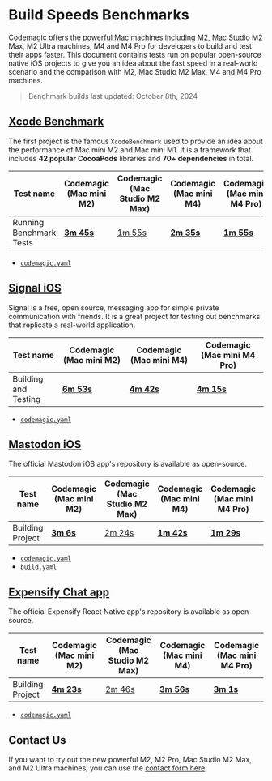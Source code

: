 # Build Speeds Benchmarks

Codemagic offers the powerful Mac machines including M2, Mac Studio M2 Max, M2 Ultra machines, M4 and M4 Pro for developers to build and test their apps faster. This document contains tests run on popular open-source native iOS projects to give you an idea about the fast speed in a real-world scenario and the comparison with M2, Mac Studio M2 Max, M4 and M4 Pro machines.

> Benchmark builds last updated: October 8th, 2024

## [Xcode Benchmark](https://github.com/codemagic-ci-cd/codemagic-benchmarks-projects-xcodeBenchmark/tree/master)

The first project is the famous `XcodeBenchmark` used to provide an idea about the performance of Mac mini M2 and Mac mini M1. It is a framework that includes **42 popular CocoaPods** libraries and **70+ dependencies** in total.

**Test name** | **Codemagic (Mac mini M2)** | **Codemagic (Mac Studio M2 Max)** | **Codemagic (Mac mini M4)** | **Codemagic (Mac mini M4 Pro)**
--- | --- | --- | --- | ---
Running Benchmark Tests | [**3m 45s**](https://codemagic.io/app/65a681d3ce3bc23535e15f5e/build/66167c6ec43448ce8901e144) | [1m 55s](https://codemagic.io/app/65a681d3ce3bc23535e15f5e/build/6705025a11c8161bba66419d) | [**2m 35s**](https://codemagic.io/app/65a681d3ce3bc23535e15f5e/build/67ada648d5e5fc402a5d8d65) | [**1m 55s**](https://codemagic.io/app/65a681d3ce3bc23535e15f5e/build/67ada5ec9db86a6dda96f61b)

- [`codemagic.yaml`](https://github.com/codemagic-ci-cd/codemagic-benchmarks-projects-xcodeBenchmark/blob/master/codemagic.yaml)

## [Signal iOS](https://github.com/codemagic-ci-cd/codemagic-benchmarks-projects-signal_ios)

Signal is a free, open source, messaging app for simple private communication with friends. It is a great project for testing out benchmarks that replicate a real-world application.

**Test name** | **Codemagic (Mac mini M2)** | **Codemagic (Mac mini M4)** | **Codemagic (Mac mini M4 Pro)**
--- | --- | --- | ---
Building and Testing | [**6m 53s**](https://codemagic.io/app/67adbb042083e60da9a98395/build/67adbceac7740942d4f4443e) | [**4m 42s**](https://codemagic.io/app/67adbb042083e60da9a98395/build/67adc085a7f578f13d09be0b) | [**4m 15s**](https://codemagic.io/app/67adbb042083e60da9a98395/build/67adc0c81809a963f9589c2f)

- [`codemagic.yaml`](https://github.com/codemagic-ci-cd/codemagic-benchmarks-projects-signal_ios/blob/main/codemagic.yaml)

## [Mastodon iOS](https://github.com/codemagic-ci-cd/codemagic-benchmarks-projects-mastodon-ios)

The official Mastodon iOS app's repository is available as open-source.

**Test name** | **Codemagic (Mac mini M2)** | **Codemagic (Mac Studio M2 Max)** | **Codemagic (Mac mini M4)** | **Codemagic (Mac mini M4 Pro)**| GitHub Actions 
--- | --- | --- | --- | --- | ---
Building Project | [**3m 6s**](https://codemagic.io/app/65a42cf8f3786c75977de546/build/66167cc8f33970f5ab6b0803) | [2m 24s](https://codemagic.io/app/65a42cf8f3786c75977de546/build/670444ac910902d4e4cfce46) | [**1m 42s**](https://codemagic.io/app/65a42cf8f3786c75977de546/build/67accb9b300c3f169e4bac01) | [**1m 29s**](https://codemagic.io/app/65a42cf8f3786c75977de546/build/67acc9fa766d68168119eecc) | [9m 3s](https://github.com/codemagic-ci-cd/codemagic-benchmarks-projects-mastodon-ios/actions/runs/7585480789)

- [`codemagic.yaml`](https://github.com/codemagic-ci-cd/codemagic-benchmarks-projects-mastodon-ios/blob/develop/codemagic.yaml)
- [`build.yaml`](https://github.com/codemagic-ci-cd/codemagic-benchmarks-projects-mastodon-ios/blob/develop/.github/workflows/build.yml)

## [Expensify Chat app](https://github.com/codemagic-ci-cd/codemagic-benchmarks-project-expensify_chat_app)

The official Expensify React Native app's repository is available as open-source.

**Test name** | **Codemagic (Mac mini M2)** | **Codemagic (Mac Studio M2 Max)** | **Codemagic (Mac mini M4)** | **Codemagic (Mac mini M4 Pro)**
--- | --- | --- | --- | ---
Building Project | [**4m 23s**](https://codemagic.io/app/660936c197f2bee5b7353663/build/673654731bd5c81d4bac8598) | [2m 46s](https://codemagic.io/app/660936c197f2bee5b7353663/build/67365494bdb50729da7ac73a) | [**3m 56s**](https://codemagic.io/app/660936c197f2bee5b7353663/build/67acc37c97e6a0538526180a) | [**3m 1s**](https://codemagic.io/app/660936c197f2bee5b7353663/build/67acc2f30de29e74152c81cc) 

- [`codemagic.yaml`](https://github.com/codemagic-ci-cd/codemagic-benchmarks-project-expensify_chat_app/blob/main/codemagic.yaml)

## Contact Us
If you want to try out the new powerful M2, M2 Pro, Mac Studio M2 Max, and M2 Ultra machines, you can use the [contact form here](https://codemagic.io/contact/).
